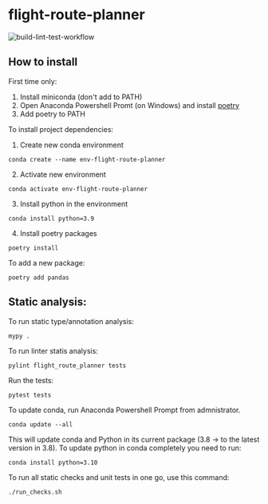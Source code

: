 # flight-route-planner

![build-lint-test-workflow](https://github.com/guseva-sofya/flight-route-planner/actions/workflows/lint_and_test.yml/badge.svg)
## How to install

First time only:
1. Install miniconda (don't add to PATH)
2. Open Anaconda Powershell Promt (on Windows) and install [poetry](https://python-poetry.org/docs/#installing-with-the-official-installer)
3. Add poetry to PATH

To install project dependencies:

1. Create new conda environment
```
conda create --name env-flight-route-planner
```
2. Activate new environment
```
conda activate env-flight-route-planner
```
3. Install python in the environment
```
conda install python=3.9
```
4. Install poetry packages
```
poetry install
```

To add a new package:
```
poetry add pandas
```

## Static analysis:

To run static type/annotation analysis:
```
mypy .
```

To run linter statis analysis:
```
pylint flight_route_planner tests 
```

Run the tests:
```
pytest tests
```

To update conda, run Anaconda Powershell Prompt from admnistrator.
 ```
 conda update --all
 ```
 This will update conda and Python in its current package (3.8 -> to the latest version in 3.8).
 To update python in conda completely you need to run: 
 ```
 conda install python=3.10
 ```

 To run all static checks and unit tests in one go, use this command:
 ```sh
./run_checks.sh
 ```